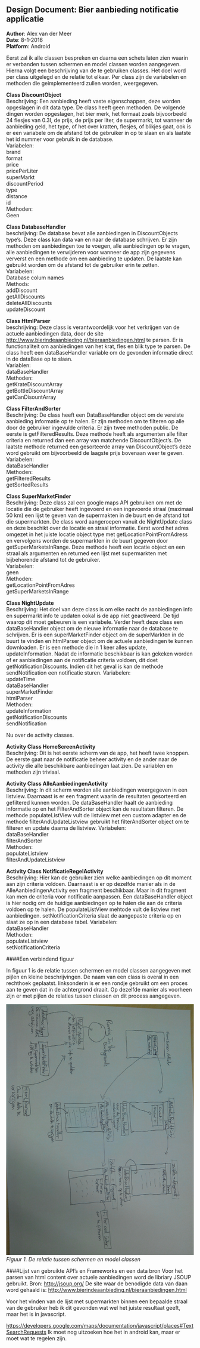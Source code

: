 ## Design Document: Bier aanbieding notificatie applicatie

**Author**: Alex van der Meer  
**Date**: 8-1-2016  
**Platform**: Android

Eerst zal ik alle classen bespreken en daarna een schets laten zien waarin er verbanden tussen schermen en model classen worden aangegeven.  
Hierna volgt een beschrijving van de te gebruiken classes. Het doel word per class uitgelegd en de relatie tot elkaar. Per class zijn de variabelen en methoden die geimplementeerd zullen worden, weergegeven.  

**Class DiscountObject**  
Beschrijving:
Een aanbieding heeft vaste eigenschappen, deze worden opgeslagen in dit data type. De class heeft geen methoden. De volgende dingen worden opgeslagen, het bier merk, het formaat zoals bijvoorbeeld 24 flesjes van 0.3l, de prijs, de prijs per liter, de supermarkt, tot wanneer de aanbieding geld, het type, of het over kratten, flesjes, of blikjes gaat, ook is er een variabele om de afstand tot de gebruiker in op te slaan en als laatste het id nummer voor gebruik in de database.  
Variabelen:  
brand  
format  
price  
pricePerLiter  
superMarkt	  
discountPeriod	  
type  
distance  
id  
Methoden:  
Geen

**Class DatabaseHandler**  
beschrijving:
De database bevat alle aanbiedingen in DiscountObjects type’s. Deze class kan data van en naar de database schrijven. Er zijn methoden om aanbiedingen toe te voegen, alle aanbiedingen op te vragen, alle aanbiedingen te verwijderen voor wanneer de app zijn gegevens ververst en een methode om een aanbieding te updaten. De laatste kan gebruikt worden om de afstand tot de gebruiker erin te zetten.  
Variabelen:  
Database colum names  
Methods:  
addDiscount  
getAllDiscounts  
deleteAllDiscounts  
updateDiscount  

**Class HtmlParser**  
beschrijving:
Deze class is verantwoordelijk voor het verkrijgen van de actuele aanbiedingen data, door de site http://www.bierindeaanbieding.nl/bieraanbiedingen.html te parsen. Er is functionaliteit om aanbiedingen van het krat, fles en blik type te parsen. De class heeft een dataBaseHandler variable om de gevonden informatie direct in de dataBase op te slaan.   
Variablen:  
dataBaseHandler  
Methoden:  
getKrateDiscountArray  
getBottleDiscountArray  
getCanDisountArray  

**Class FilterAndSorter**  
Beschrijving:
De class heeft een DataBaseHandler object om de vereiste aanbieding informatie op te halen. Er zijn methoden om te filteren op alle door de gebruiker ingevulde criteria. Er zijn twee methoden public. De eerste is getFilteredResults. Deze methode heeft als argumenten alle filter criteria en returned dan een array van matchende DiscountObject’s.  De laatste methode returned een gesorteerde array van DiscountObject’s deze word gebruikt om bijvoorbeeld de laagste prijs bovenaan weer te geven.   
Variabelen:  
dataBaseHandler  
Methoden:  
getFilteredResults  
getSortedResults  

**Class SuperMarketFinder**  
Beschrijving:
Deze class zal een google maps API gebruiken om met de locatie die de gebruiker heeft ingevoerd en een ingevoerde straal (maximaal 50 km) een lijst te geven van de supermakten in de buurt en de afstand tot die supermarkten. De class word aangeroepen vanuit de NightUpdate class en deze beschikt over de locatie en straal informatie. Eerst word het adres omgezet in het juiste locatie object type met getLocationPointFromAdress en vervolgens worden de supermarkten in de buurt gegeven door getSuperMarketsInRange. Deze methode heeft een locatie object en een straal als argumenten en returned een lijst met supermarkten met bijbehorende afstand tot de gebruiker.    
Variabelen:  
geen  
Methoden:  
getLocationPointFromAdres  
getSuperMarketsInRange  

**Class NightUpdate**  
Beschrijving:
Het doel van deze class is om elke nacht de aanbiedingen info en supermarkt info te updaten ookal is de app niet geactiveerd.  De tijd waarop dit moet gebeuren is een variabele. Verder heeft deze class een dataBaseHandler object om de nieuwe informatie naar de database te schrijven. Er is een superMarketFinder object om de superMarkten in de buurt te vinden en htmlParser object om de actuele aanbiedingen te kunnen downloaden.  Er is een methode die in 1 keer alles update, updateInformation. Nadat de informatie beschikbaar is kan gekeken worden of er aanbiedingen aan de notificatie criteria voldoen, dit doet getNotificationDiscounts. Indien dit het geval is kan de methode sendNotification een notificatie sturen. 
Variabelen:  
updateTime  
dataBaseHandler  
superMarketFinder  
htmlParser  
Methoden:  
updateInformation  
getNotificationDiscounts  
sendNotification  

Nu over de activity classes. 

**Activity Class HomeScreenActivity**  
Beschrijving:
Dit is het eerste scherm van de app, het heeft twee knoppen. De eerste gaat naar de notificatie beheer activity en de ander naar de activity die alle beschikbare aanbiedingen laat zien. De variablen en methoden zijn triviaal.

**Activity Class AlleAanbiedingenActivity**  
Beschrijving:
In dit scherm worden alle aanbiedingen weergegeven in een listview. Daarnaast is er een fragment waarin de resultaten gesorteerd en gefiltered kunnen worden. De dataBaseHandler haalt de aanbieding informatie op en het FilterAndSorter object kan de resultaten filteren. De methode populateListView vult de listview met een custom adapter en de methode filterAndUpdateListview gebruikt het filterAndSorter object om te filteren en update daarna de listview. 
Variabelen:  
dataBaseHandler  
filterAndSorter  
Methoden:  
populateListview  
filterAndUpdateListview  

**Activity Class NotificatieRegelActivity**  
Beschrijving:
Hier kan de gebruiker zien welke aanbiedingen op dit moment aan zijn criteria voldoen. Daarnaast is er op dezelfde manier als in de AlleAanbiedingenActivity een fragment beschikbaar. Maar in dit fragment kan men de criteria voor notificatie aanpassen.  Een dataBaseHandler object is hier nodig om de huidige aanbiedingen op te halen die aan de criteria voldoen op te halen. De populateListView mehtode vult de listview met aanbiedingen. setNotificationCriteria slaat de aangepaste criteria op en slaat ze op in een database tabel. 
Variabelen:  
dataBaseHandler  
Methoden:  
populateListview  
setNotificationCriteria  


####Een verbindend figuur

In figuur 1 is de relatie tussen schermen en model classen aangegeven met pijlen en kleine beschrijvingen. De naam van een class is overal in een rechthoek geplaatst. linksonderin is er een rondje gebruikt om een proces aan te geven dat in de achtergrond draait. Op dezelfde manier als voorheen zijn er met pijlen de relaties tussen classen en dit process aangegeven.  

![Alt text](/doc/ClassScherm.jpg)  
*Figuur 1. De relatie tussen schermen en model classen*


####Lijst van gebruikte API’s en Frameworks en een data bron
Voor het parsen van html content over actuele aanbiedingen word de libriary JSOUP gebruikt. 
Bron: http://jsoup.org/
De site waar de benodigde data van daan word gehaald is:
http://www.bierindeaanbieding.nl/bieraanbiedingen.html

Voor het vinden van de lijst met supermarkten binnen een bepaalde straal van de gebruiker heb ik dit gevonden wat wel het juiste resultaat geeft, maar het is in javascript.  
 
https://developers.google.com/maps/documentation/javascript/places#TextSearchRequests
Ik moet nog uitzoeken hoe het in android kan, maar er moet wat te regelen zijn. 